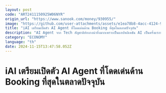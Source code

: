 ```yaml
---
layout: post
code: "ART2411150925W06NYR"
origin_url: "https://www.sanook.com/money/930955/"
image: "https://github.com/user-attachments/assets/e1ea78b8-4acc-4124-9d50-dffe538bbab0"
title: "iAI เตรียมเปิดตัว AI Agent ที่โดดเด่นด้าน Booking ที่สุดในตลาดปัจจุบัน"
description: "AI Agent จาก Tech สัญชาติฮ่องกงน่าทึ่งมากเพราะเป็นแอปพลิเคชัน AI เป็นครั้งแรกที่ผู้ช่วยเปรียบเสมือนเลขานุการที่สามารถช่วยคุณได้ทุกอย่างในการจองและวิเคราะห์ข้อมูล"
category: "ECONOMY"
language: "th"
date: 2024-11-15T13:47:58.052Z
---
```


# iAI เตรียมเปิดตัว AI Agent ที่โดดเด่นด้าน Booking ที่สุดในตลาดปัจจุบัน